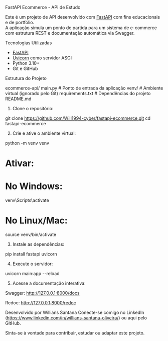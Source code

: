 FastAPI Ecommerce - API de Estudo

Este é um projeto de API desenvolvido com [FastAPI](https://fastapi.tiangolo.com/) com fins educacionais e de portfólio.  
A aplicação simula um ponto de partida para um sistema de e-commerce com estrutura REST e documentação automática via Swagger.

Tecnologias Utilizadas

- [FastAPI](https://fastapi.tiangolo.com/)
- [Uvicorn](https://www.uvicorn.org/) como servidor ASGI
- Python 3.10+
- Git e GitHub

Estrutura do Projeto

ecommerce-api/
	main.py # Ponto de entrada da aplicação
	venv/ # Ambiente virtual (ignorado pelo Git)
 	requirements.txt # Dependências do projeto
 	README.md

1. Clone o repositório:

git clone https://github.com/Will1994-cyber/fastapi-ecommerce.git
cd fastapi-ecommerce

2. Crie e ative o ambiente virtual:

python -m venv venv
# Ativar:
# No Windows:
venv\Scripts\activate
# No Linux/Mac:
source venv/bin/activate

3. Instale as dependências:

pip install fastapi uvicorn

4. Execute o servidor:

uvicorn main:app --reload

5. Acesse a documentação interativa:

Swagger: http://127.0.0.1:8000/docs

Redoc: http://127.0.0.1:8000/redoc

Desenvolvido por Willians Santana
Conecte-se comigo no LinkedIn (https://www.linkedin.com/in/willians-santana-oliveira/) ou aqui pelo GitHub.

Sinta-se à vontade para contribuir, estudar ou adaptar este projeto.